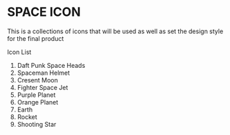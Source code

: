 # SPACE ICON
This is a collections of icons that will be used as well as set the design style for the final product

Icon List
1. Daft Punk Space Heads
2. Spaceman Helmet
3. Cresent Moon 
4. Fighter Space Jet
5. Purple Planet
6. Orange Planet
7. Earth
8. Rocket
9. Shooting Star